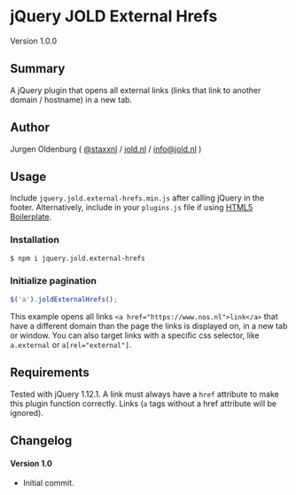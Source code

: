 # jQuery JOLD External Hrefs

Version 1.0.0

## Summary

A jQuery plugin that opens all external links (links that link to another domain / hostname) in a new tab.

## Author

Jurgen Oldenburg ( [@staxxnl](http://twitter.com/staxxnl) / [jold.nl](https://www.jold.nl) / [info@jold.nl](info@jold.nl) )

## Usage

Include `jquery.jold.external-hrefs.min.js` after calling jQuery in the footer. Alternatively, include in your `plugins.js` file if using [HTML5 Boilerplate](http://html5boilerplate.com).

### Installation

```bash
$ npm i jquery.jold.external-hrefs

```

### Initialize pagination

```js
$('a').joldExternalHrefs();
```

This example opens all links `<a href="https://www.nos.nl">link</a>` that have a different domain than the page the links is displayed on, in a new tab or window.
You can also target links with a specific css selector, like `a.external` or `a[rel="external"]`.


## Requirements

Tested with jQuery 1.12.1.
A link must always have a `href` attribute to make this plugin function correctly. Links (`a` tags without a href attribute will be ignored).


## Changelog


#### Version 1.0

* Initial commit.
